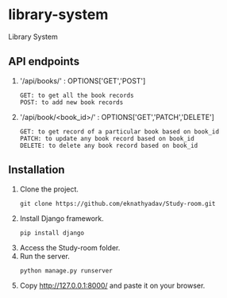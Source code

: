 # library-system
Library System

## API endpoints
1. '/api/books/' : OPTIONS['GET','POST']

    ```
    GET: to get all the book records
    POST: to add new book records
    ```
    
2. '/api/book/<book_id>/' : OPTIONS['GET','PATCH','DELETE']

    ```
    GET: to get record of a particular book based on book_id
    PATCH: to update any book record based on book_id
    DELETE: to delete any book record based on book_id
    ```

## Installation
1. Clone the project.
   ```
   git clone https://github.com/eknathyadav/Study-room.git
   ```
2. Install Django framework.
   ```
   pip install django
   ```
3. Access the Study-room folder.
4. Run the server.
   ```
   python manage.py runserver
   ```
5. Copy http://127.0.0.1:8000/ and paste it on your browser.


